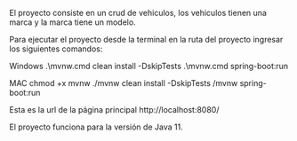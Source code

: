 El proyecto consiste en un crud de vehiculos, los vehiculos tienen una marca y la marca tiene un modelo.

Para ejecutar el proyecto desde la terminal en la ruta del proyecto ingresar los siguientes comandos:

Windows
    .\mvnw.cmd clean install -DskipTests
    .\mvnw.cmd spring-boot:run

MAC
    chmod +x mvnw
    ./mvnw clean install -DskipTests
    /mvnw spring-boot:run

Esta es la url de la página principal 
    http://localhost:8080/

El proyecto funciona para la versión de Java 11.


